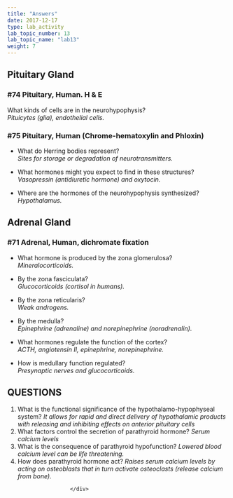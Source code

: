 ```yaml
---
title: "Answers"
date: 2017-12-17
type: lab_activity
lab_topic_number: 13
lab_topic_name: "lab13"
weight: 7
---
```

<div class="entrybody">
						<h2>Pituitary Gland</h2>

<h3>#74 Pituitary, Human. H &amp; E</h3>

<p>What kinds of cells are in the neurohypophysis? <br>
<em>Pituicytes (glia), endothelial cells.</em></p>

<h3>#75 Pituitary, Human (Chrome-hematoxylin and Phloxin)</h3>


<ul>
<li>What do Herring bodies represent? <br>
<em>Sites for storage or degradation of neurotransmitters.</em></li>
</ul>




<ul>
<li>What hormones might you expect to find in these structures? <br>
<em>Vasopressin (antidiuretic hormone) and oxytocin.</em></li>
</ul>




<ul>
<li>Where are the hormones of the neurohypophysis synthesized? <br>
<em>Hypothalamus.</em></li>
</ul>



<h2>Adrenal Gland</h2>

<h3>#71 Adrenal, Human, dichromate fixation</h3>


<ul>
<li>What hormone is produced by the zona glomerulosa? <br>
<em>Mineralocorticoids.</em></li>
</ul>




<ul>
<li>By the zona fasciculata? <br>
<em>Glucocorticoids (cortisol in humans).</em></li>
</ul>




<ul>
<li>By the zona reticularis? <br>
<em>Weak androgens.</em></li>
</ul>




<ul>
<li>By the medulla? <br>
<em>Epinephrine (adrenaline) and norepinephrine (noradrenalin).</em></li>
</ul>




<ul>
<li>What hormones regulate the function of the cortex? <br>
<em><span class="caps">ACTH, </span>angiotensin <span class="caps">II, </span>epinephrine, norepinephrine.</em></li>
</ul>




<ul>
<li>How is medullary function regulated? <br>
<em>Presynaptic nerves and glucocorticoids.</em></li>
</ul>



<h2><span class="caps">QUESTIONS</span></h2>


<ol>
<li>What is the functional significance of the hypothalamo-hypophyseal system? <em>It allows for rapid and direct delivery of hypothalamic products with releasing and inhibiting effects on anterior pituitary cells</em></li>
<li>What factors control the secretion of parathyroid hormone?  <em>Serum calcium levels</em></li>
<li>What is the consequence of parathyroid hypofunction?  <em>Lowered blood calcium level can be life threatening.</em></li>
<li>How does parathyroid hormone act?  <em>Raises serum calcium levels by acting on osteoblasts that in turn activate osteoclasts (release calcium from bone).</em></li>
</ol>


						
						
						</div>
